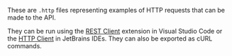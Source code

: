 These are `.http` files representing examples of HTTP requests that can be made to the API.

They can be run using the [REST Client](https://marketplace.visualstudio.com/items?itemName=humao.rest-client) extension
in Visual Studio Code or the [HTTP Client](https://www.jetbrains.com/help/idea/http-client-in-product-code-editor.html)
in JetBrains IDEs. They can also be exported as cURL commands.
